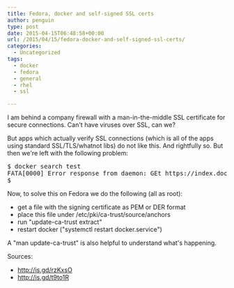 ```yaml
---
title: Fedora, docker and self-signed SSL certs
author: penguin
type: post
date: 2015-04-15T06:48:58+00:00
url: /2015/04/15/fedora-docker-and-self-signed-ssl-certs/
categories:
  - Uncategorized
tags:
  - docker
  - fedora
  - general
  - rhel
  - ssl

---
```

I am behind a company firewall with a man-in-the-middle SSL certificate for secure connections. Can't have viruses over SSL, can we?

But apps which actually verify SSL connections (which is all of the apps using standard SSL/TLS/whatnot libs) do not like this. And rightfully so. But then we're left with the following problem:

<pre>$ docker search test
FATA[0000] Error response from daemon: GEt https://index.docker.io/v1/search?q=test: x509: certificate signed by unknown authority
$</pre>

Now, to solve this on Fedora we do the following (all as root):

  * get a file with the signing certificate as PEM or DER format
  * place this file under /etc/pki/ca-trust/source/anchors
  * run "update-ca-trust extract"
  * restart docker ("systemctl restart docker.service")

A "man update-ca-trust" is also helpful to understand what's happening.

Sources:

  * http://is.gd/rzKxsO
  * http://is.gd/t9to1R